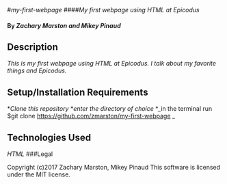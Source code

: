 #_my-first-webpage_
####_My first webpage using HTML at Epicodus_
#### By _**Zachary Marston and Mikey Pinaud**_
## Description
_This is my first webpage using HTML at Epicodus. I talk about my favorite things and Epicodus._
## Setup/Installation Requirements

*_Clone this repository_
*_enter the directory of choice_
*_in the terminal run $git clone https://github.com/zmarston/my-first-webpage _
## Technologies Used
_HTML_
###Legal

Copyright (c)2017 Zachary Marston, Mikey Pinaud
This software is licensed under the MIT license.
